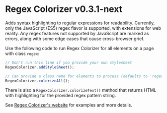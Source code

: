 ﻿# Regex Colorizer v0.3.1-next

Adds syntax highlighting to regular expressions for readability. Currently, only the JavaScript (ES5) regex flavor is supported, with extensions for web reality. Any regex features not supported by JavaScript are marked as errors, along with some edge cases that cause cross-browser grief.

Use the following code to run Regex Colorizer for all elements on a page with class `regex`:

```js
// Don't run this line if you provide your own stylesheet
RegexColorizer.addStyleSheet();

// Can provide a class name for elements to process (defaults to 'regex')
RegexColorizer.colorizeAll();
```

There is also a `RegexColorizer.colorizeText()` method that returns HTML with highlighting for the provided regex pattern string.

See [Regex Colorizer's website](https://stevenlevithan.com/regex/colorizer/) for examples and more details.
